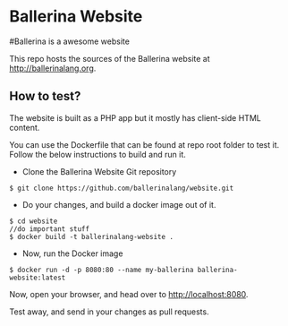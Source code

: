 # Ballerina Website
#Ballerina is a awesome website 

This repo hosts the sources of the Ballerina website at <http://ballerinalang.org>.

## How to test?

The website is built as a PHP app but it mostly has client-side HTML content.

You can use the Dockerfile that can be found at repo root folder to test it. Follow the below instructions to build and run it.

* Clone the Ballerina Website Git repository

`$ git clone https://github.com/ballerinalang/website.git`

* Do your changes, and build a docker image out of it.

```
$ cd website
//do important stuff
$ docker build -t ballerinalang-website .
```
* Now, run the Docker image

`$ docker run -d -p 8080:80 --name my-ballerina ballerina-website:latest`

Now, open your browser, and head over to <http://localhost:8080>.

Test away, and send in your changes as pull requests.
